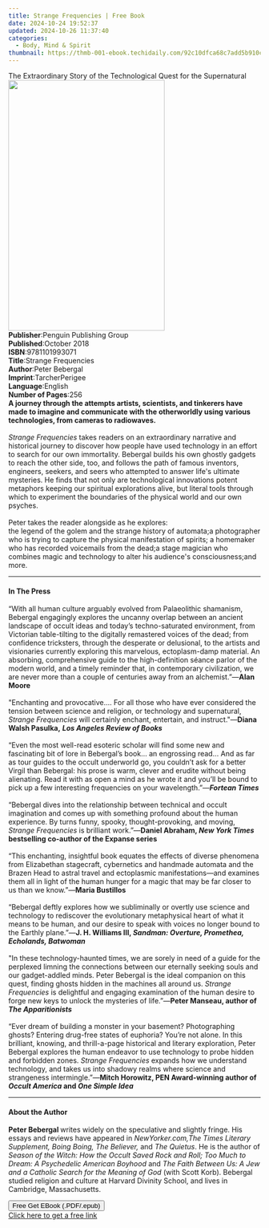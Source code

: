 ```yaml
---
title: Strange Frequencies | Free Book
date: 2024-10-24 19:52:37
updated: 2024-10-26 11:37:40
categories:
  - Body, Mind & Spirit
thumbnail: https://thmb-001-ebook.techidaily.com/92c10dfca68c7add5b910c94a73cdfa7f84bd3b4e393a136dd4bd7481456022f.jpg
---
```

<main id="book-container">
  <div class="flex flex-col">
    <div class="book-brief flex-1 py-6 px-4 sm:p-6 md:py-10 md:px-8">
      <!-- brief-->
      <div class="book-brief-main">
        The Extraordinary Story of the Technological Quest for the Supernatural
      </div>
    </div>
    <div
      class="book-meta-info flex-1 grid gap-4 col-start-1 col-end-3 row-start-1 sm:mb-6 sm:grid-cols-4 lg:gap-6 lg:col-start-2 lg:row-end-6 lg:row-span-6 lg:mb-0"
    >
      <div
        class="book-meta-info-left place-content-center mt-4 p-4 text-sm leading-6 col-start-2 col-span-2 dark:text-slate-400"
      >
        <img
          class="w-full h-500 object-cover rounded-lg sm:h-255 sm:col-span-2 lg:col-span-full"
          src="https://img-001-ebook.techidaily.com/4b2ad57624960247dd539f576fbe00899f2f5144969e6f8fda281f27558555e9.jpg"
          alt=""
          width="312"
          height="500"
        />
      </div>
      <div
        class="book-meta-info-right mt-2 col-start-1 row-start-2 col-span-3 self-center"
      >
        <!-- meta data  -->
        <div class="flex flex-col px-4 md:px-8">
          <div class="flex-1">
            <strong>Publisher</strong>:<span class="px-2"
              >Penguin Publishing Group</span
            >
          </div>
          <div class="flex-1">
            <strong>Published</strong>:<span class="px-2">October 2018</span>
          </div>
          <div class="flex-1">
            <strong>ISBN</strong>:<span class="px-2">9781101993071</span>
          </div>
          <div class="flex-1">
            <strong>Title</strong>:<span class="px-2">Strange Frequencies</span>
          </div>
          <div class="flex-1">
            <strong>Author</strong>:<span class="px-2">Peter Bebergal</span>
          </div>
          <div class="flex-1">
            <strong>Imprint</strong>:<span class="px-2">TarcherPerigee</span>
          </div>
          <div class="flex-1">
            <strong>Language</strong>:<span class="px-2">English</span>
          </div>
          <div class="flex-1">
            <strong>Number of Pages</strong>:<span class="px-2">256</span>
          </div>
        </div>
      </div>
    </div>
    <div class="book-description flex-1 py-6 px-4 sm:p-6 md:py-10 md:px-8">
      <div class="book-description-main">
        <div accordion-content="" id="description">
          <b
            >A journey through the attempts artists, scientists, and tinkerers
            have made to imagine and communicate with the otherworldly using
            various technologies, from cameras to radiowaves.</b
          ><br /><br /><i>Strange Frequencies</i> takes readers on an
          extraordinary narrative and historical journey to discover how people
          have used technology in an effort to search for our own immortality.
          Bebergal builds his own ghostly gadgets to reach the other side, too,
          and follows the path of famous inventors, engineers, seekers, and
          seers who attempted to answer life's ultimate mysteries. He finds that
          not only are technological innovations potent metaphors keeping our
          spiritual explorations alive, but literal tools through which to
          experiment the boundaries of the physical world and our own
          psyches.<br /><br />Peter takes the reader alongside as he
          explores:<br />the legend of the golem and the strange history of
          automata;a photographer who is trying to capture the physical
          manifestation of spirits; a homemaker who has recorded voicemails from
          the dead;a stage magician who combines magic and technology to alter
          his audience's consciousness;and more.
        </div>
        <div class="accordion-fader"></div>
      </div>
    </div>
    <div class="book-excerpts flex-1 py-6 px-4 sm:p-6 md:py-10 md:px-8">
      <!-- excerpts-->
      <div class="book-excerpts-main">
        <hr />
        <h4 class="placeholder placeholder-heading">
          <span>In The Press</span>
        </h4>
        <p>
          “With all human culture arguably evolved from Palaeolithic shamanism,
          Bebergal engagingly explores the uncanny overlap between an ancient
          landscape of occult ideas and today’s techno-saturated environment,
          from Victorian table-tilting to the digitally remastered voices of the
          dead; from confidence tricksters, through the desperate or delusional,
          to the artists and visionaries currently exploring this marvelous,
          ectoplasm-damp material. An absorbing, comprehensive guide to the
          high-definition séance parlor of the modern world, and a timely
          reminder that, in contemporary civilization, we are never more than a
          couple of centuries away from an alchemist.”—<b>Alan Moore</b
          ><br /><br />"Enchanting and provocative....&nbsp;For all those who
          have ever considered the tension between science and religion, or
          technology and supernatural, <i>Strange Frequencies</i> will certainly
          enchant, entertain, and instruct."—<b>Diana Walsh Pasulka,</b>
          <i><b>Los Angeles Review of Books</b></i
          ><br /><br />“Even the most well-read esoteric scholar will find some
          new and fascinating bit of lore in Bebergal’s book… an engrossing
          read… And as far as tour guides to the occult underworld go, you
          couldn’t ask for a better Virgil than Bebergal: his prose is warm,
          clever and erudite without being alienating. Read it with as open a
          mind as he wrote it and you’ll be bound to pick up a few interesting
          frequencies on your wavelength.”—<b><i>Fortean Times</i></b
          ><br /><br />“Bebergal dives into the relationship between technical
          and occult imagination and comes up with something profound about the
          human experience. By turns funny, spooky, thought-provoking, and
          moving, <i>Strange Frequencies</i> is brilliant work.”—<b
            >Daniel Abraham,
            <b
              ><i>New York Times</i> bestselling co-author of&nbsp;the Expanse
              series<br /><br /></b></b
          >“This enchanting, insightful book equates the effects of diverse
          phenomena from Elizabethan stagecraft, cybernetics and handmade
          automata and the Brazen Head to astral travel and ectoplasmic
          manifestations—and examines them all in light of the human hunger for
          a magic that may be far closer to us than we know.”—<b
            >Maria Bustillos</b
          ><br /><br />“Bebergal deftly explores how we subliminally or overtly
          use science and technology to rediscover the evolutionary metaphysical
          heart of what it means to be human, and our desire to speak with
          voices no longer bound to the Earthly plane.”—<b
            >J. H. Williams III,
            <i>Sandman: Overture, Promethea, Echolands, Batwoman</i></b
          ><br /><br />"In these technology-haunted times, we are sorely in need
          of a guide for the perplexed limning the connections between our
          eternally seeking souls and our gadget-addled minds. Peter Bebergal is
          the ideal companion on this quest, finding ghosts hidden in the
          machines all around us. <i>Strange Frequencies</i> is delightful and
          engaging examination of the human desire to forge new keys to unlock
          the mysteries of life.”—<b
            >Peter Manseau, author of <i>The Apparitionists</i></b
          ><br /><br />“Ever dream of building a monster in your basement?
          Photographing ghosts? Entering drug-free states of euphoria? You’re
          not alone. In this brilliant, knowing, and thrill-a-page historical
          and literary exploration, Peter Bebergal explores the human endeavor
          to use technology to probe hidden and forbidden zones.
          <i>Strange Frequencies</i> expands how we understand technology, and
          takes us into shadowy realms where science and strangeness
          intermingle.”—<b
            >Mitch&nbsp;Horowitz, PEN Award-winning author of
            <i>Occult America</i> and <i>One Simple Idea</i></b
          >
        </p>
      </div>
    </div>
    <div class="book-about-author flex-1 py-6 px-4 sm:p-6 md:py-10 md:px-8">
      <!-- about author-->
      <div class="book-main-author-main">
        <hr />
        <h4 class="placeholder placeholder-heading">
          <span>About the Author</span>
        </h4>
        <p>
          <b>Peter Bebergal </b>writes widely on the speculative and slightly
          fringe. His essays and reviews have appeared in
          <i
            >NewYorker.com,The Times Literary Supplement, Boing Boing, The
            Believer, </i
          >and<i> The Quietus</i>. He is the author of
          <i
            >Season of the Witch: How the Occult Saved Rock and Roll; Too Much
            to Dream: A Psychedelic American Boyhood</i
          >
          and
          <i
            >The Faith Between Us: A Jew and a Catholic Search for the Meaning
            of God </i
          >(with Scott Korb). Bebergal studied religion and culture at Harvard
          Divinity School, and lives in Cambridge, Massachusetts.
        </p>
      </div>
    </div>
    <div class="book-free-get flex-1 py-6 px-4 sm:p-6 md:py-10 md:px-8">
      <button
        id="btn-free-get"
        class="bg-blue-500 hover:bg-blue-700 text-white font-bold py-2 px-4 rounded"
      >
        Free Get EBook (.PDF/.epub)
      </button>
      <div id="countdown-display" class="px-2 text-lg mt-2"></div>
      <a
        id="free-link"
        class="hidden bg-blue-500 hover:bg-blue-700 text-white font-bold py-2 px-4 rounded"
        href="https://www.ebooks.com/en-us/book/96059395/strange-frequencies/peter-bebergal/"
        target="_blank"
        >Click here to get a free link</a
      >
    </div>
    <script>
      let countdownTime = 0;
      let countdownInterval = null;
      document
        .getElementById('btn-free-get')
        .addEventListener('click', startCountdown);
      function startCountdown() {
        countdownTime = new Date().getTime() + 60000 * 3;
        countdownInterval = setInterval(updateCountdown, 1000);
        document.getElementById('btn-free-get').disabled = true;
        document
          .getElementById('btn-free-get')
          .classList.add('bg-gray-500', 'cursor-not-allowed');
      }
      function updateCountdown() {
        let currentTime = new Date().getTime();
        let timeLeft = countdownTime - currentTime;
        let secondsLeft = Math.floor(timeLeft / 1000);
        document.getElementById('countdown-display').innerHTML =
          `Remaining time: ${secondsLeft} seconds.`;
        if (secondsLeft <= 0) {
          clearInterval(countdownInterval);
          document.getElementById('btn-free-get').classList.add('hidden');
          document.getElementById('free-link').classList.remove('hidden');
          document.getElementById('countdown-display').innerHTML = '';
        }
      }
    </script>
  </div>
</main>
